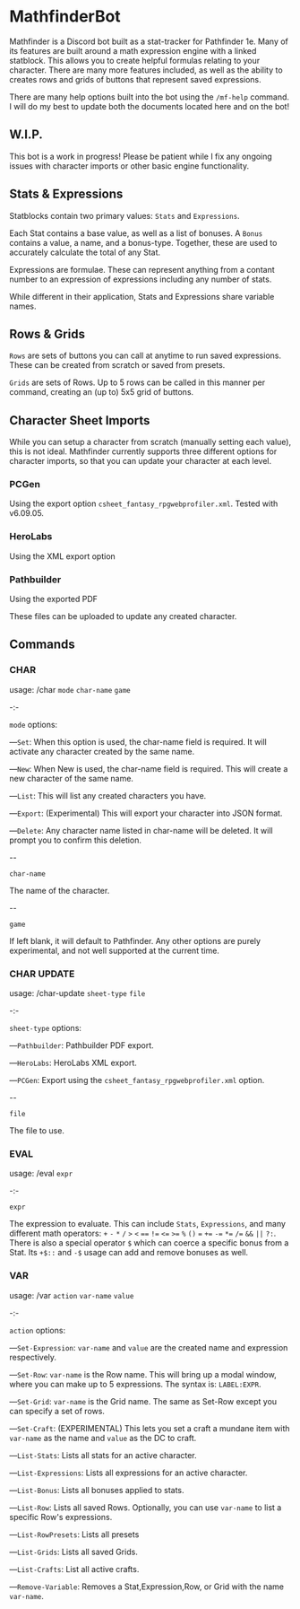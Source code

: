 # MathfinderBot

Mathfinder is a Discord bot built as a stat-tracker for Pathfinder 1e. Many of its features are built around a math expression engine with a linked statblock. This allows you to create helpful formulas relating to your character. There are many more features included, as well as the ability to creates rows and grids of buttons that represent saved expressions.

There are many help options built into the bot using the `/mf-help` command. I will do my best to update both the documents located here and on the bot!

## W.I.P.
This bot is a work in progress! Please be patient while I fix any ongoing issues with character imports or other basic engine functionality. 


## Stats & Expressions
Statblocks contain two primary values: `Stats` and `Expressions`. 

Each Stat contains a base value, as well as a list of bonuses. A `Bonus` contains a value, a name, and a bonus-type. Together, these are used to accurately calculate the total of any Stat.

Expressions are formulae. These can represent anything from a contant number to an expression of expressions including any number of stats. 

While different in their application, Stats and Expressions share variable names.


## Rows & Grids
`Rows` are sets of buttons you can call at anytime to run saved expressions. These can be created from scratch or saved from presets.

`Grids` are sets of Rows. Up to 5 rows can be called in this manner per command, creating an (up to) 5x5 grid of buttons.


## Character Sheet Imports
While you can setup a character from scratch (manually setting each value), this is not ideal. Mathfinder currently supports three different options for character imports, so that you can update your character at each level.

### PCGen
Using the export option `csheet_fantasy_rpgwebprofiler.xml`. Tested with v6.09.05.

### HeroLabs
Using the XML export option

### Pathbuilder
Using the exported PDF


These files can be uploaded to update any created character.


## Commands

### **CHAR**

usage:
/char `mode` `char-name` `game`

-:-

`mode` options:

—`Set`: When this option is used, the char-name field is required. It will activate any character created by the same name.

—`New`: When New is used, the char-name field is required. This will create a new character of the same name.

—`List`: This will list any created characters you have.

—`Export`: (Experimental) This will export your character into JSON format.

—`Delete`: Any character name listed in char-name will be deleted. It will prompt you to confirm this deletion.

--

`char-name`

The name of the character.

--

`game`

If left blank, it will default to Pathfinder. Any other options are purely experimental, and not well supported at the current time.


### **CHAR UPDATE**

usage:
/char-update `sheet-type` `file`

-:-

`sheet-type` options:

—`Pathbuilder`: Pathbuilder PDF export.

—`HeroLabs`: HeroLabs XML export.

—`PCGen`: Export using the `csheet_fantasy_rpgwebprofiler.xml` option.

--

`file`

The file to use.


### **EVAL**

usage:
/eval `expr`

-:-


`expr`

The expression to evaluate. This can include `Stats`, `Expressions`, and many different math operators: `+` `-` `*` `/` `>` `<` `==` `!=` `<=` `>=` `%` `()` `=` `+=` `-=` `*=` `/=` `&&` `||` `?:`. There is also a special operator `$` which can coerce a specific bonus from a Stat. Its `+$::` and `-$` usage can add and remove bonuses as well.


### **VAR**

usage:
/var `action` `var-name` `value`

-:-

`action` options:

—`Set-Expression`: `var-name` and `value` are the created name and expression respectively. 

—`Set-Row`: `var-name` is the Row name. This will bring up a modal window, where you can make up to 5 expressions. The syntax is: `LABEL:EXPR`.

—`Set-Grid`: `var-name` is the Grid name. The same as Set-Row except you can specify a set of rows.

—`Set-Craft`: (EXPERIMENTAL) This lets you set a craft a mundane item with `var-name` as the name and `value` as the DC to craft.

—`List-Stats`: Lists all stats for an active character.

—`List-Expressions`: Lists all expressions for an active character.

—`List-Bonus`: Lists all bonuses applied to stats.

—`List-Row`: Lists all saved Rows. Optionally, you can use `var-name` to list a specific Row's expressions.

—`List-RowPresets`: Lists all presets

—`List-Grids`: Lists all saved Grids.

—`List-Crafts`: List all active crafts.

—`Remove-Variable`: Removes a Stat,Expression,Row, or Grid with the name `var-name`.



